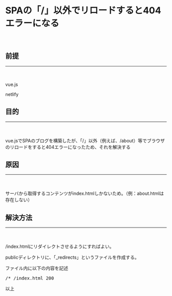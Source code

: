 # SPAの「/」以外でリロードすると404エラーになる
　

## 前提
***
　

vue.js

netlify

## 目的
***
　

vue.jsでSPAのブログを構築したが、「/」以外（例えば、/about）等でブラウザのリロードをすると404エラーになったため、それを解決する

## 原因
***
　

サーバから取得するコンテンツがindex.htmlしかないため。（例：about.htmlは存在しない）

## 解決方法
***
　

/index.htmlにリダイレクトさせるようにすればよい。

publicディレクトリに、「_redirects」というファイルを作成する。

ファイル内に以下の内容を記述

<kbd>/* /index.html 200</kbd>

以上
